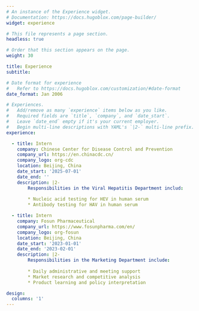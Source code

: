 ```yaml
---
# An instance of the Experience widget.
# Documentation: https://docs.hugoblox.com/page-builder/
widget: experience

# This file represents a page section.
headless: true

# Order that this section appears on the page.
weight: 30

title: Experience
subtitle:

# Date format for experience
#   Refer to https://docs.hugoblox.com/customization/#date-format
date_format: Jan 2006

# Experiences.
#   Add/remove as many `experience` items below as you like.
#   Required fields are `title`, `company`, and `date_start`.
#   Leave `date_end` empty if it's your current employer.
#   Begin multi-line descriptions with YAML's `|2-` multi-line prefix.
experience:

  - title: Intern
    company: Chinese Center for Disease Control and Prevention
    company_url: https://en.chinacdc.cn/
    company_logo: org-cdc
    location: Beijing, China
    date_start: '2025-07-01'
    date_end: ''
    description: |2-
        Responsibilities in the Viral Hepatitis Department includ:
        
        * Nucleic acid testing for HEV in human serum
        * Antibody testing for HAV in human serum

  - title: Intern
    company: Fosun Pharmaceutical
    company_url: https://www.fosunpharma.com/en/
    company_logo: org-fosun
    location: Beijing, China
    date_start: '2023-01-01'
    date_end: '2023-02-01'
    description: |2-
        Responsibilities in the Marketing Department include:
        
        * Daily administrative and meeting support
        * Market research and competitive analysis
        * Product learning and policy interpretation

design:
  columns: '1'
---
```

